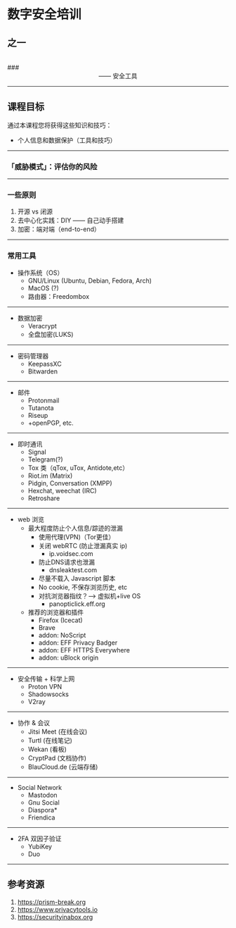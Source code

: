 # 数字安全培训
## 之一
<br />
### <center>—— 安全工具</center>

***

## 课程目标
通过本课程您将获得这些知识和技巧：

- 个人信息和数据保护（工具和技巧）

***

### 「威胁模式」：评估你的风险

***

### 一些原则
1. 开源 vs 闭源
2. 去中心化实践：DIY —— 自己动手搭建
3. 加密：端对端（end-to-end）

***

### 常用工具
- 操作系统（OS）
    - GNU/Linux (Ubuntu, Debian, Fedora, Arch)
    - MacOS (?)
    - 路由器：Freedombox

***

- 数据加密
    - Veracrypt
    - 全盘加密(LUKS)

***

- 密码管理器
    - KeepassXC
    - Bitwarden

***

- 邮件
    - Protonmail
    - Tutanota
    - Riseup
    - +openPGP, etc.

***

- 即时通讯
    - Signal
    - Telegram(?)
    - Tox 类（qTox, uTox, Antidote,etc）
    - Riot.im (Matrix)
    - Pidgin, Conversation (XMPP)
    - Hexchat, weechat (IRC)
    - Retroshare

***

- web 浏览
	- 最大程度防止个人信息/踪迹的泄漏
		- 使用代理(VPN)（Tor更佳）
		- 关闭 webRTC (防止泄漏真实 ip)
			- ip.voidsec.com
		- 防止DNS请求也泄漏
			- dnsleaktest.com
		- 尽量不载入 Javascript 脚本
		- No cookie, 不保存浏览历史, etc
		- 对抗浏览器指纹？--> 虚拟机+live OS
			- panopticlick.eff.org
	- 推荐的浏览器和插件
		- Firefox (Icecat)
		- Brave
		- addon: NoScript
		- addon: EFF Privacy Badger
		- addon: EFF HTTPS Everywhere
		- addon: uBlock origin

***

- 安全传输 + 科学上网
    - Proton VPN
    - Shadowsocks
    - V2ray

***

- 协作 & 会议
    - Jitsi Meet (在线会议)
    - Turtl (在线笔记)
    - Wekan (看板)
    - CryptPad (文档协作)
    - BlauCloud.de (云端存储)

***

- Social Network
    - Mastodon
    - Gnu Social
    - Diaspora*
    - Friendica

***

- 2FA 双因子验证
    - YubiKey
    - Duo

***

## 参考资源
1. https://prism-break.org
2. https://www.privacytools.io
3. https://securityinabox.org

